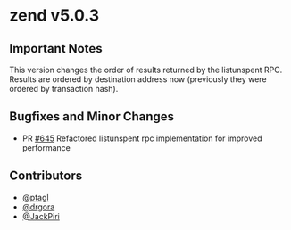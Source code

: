 zend v5.0.3
=========

## Important Notes
This version changes the order of results returned by the listunspent RPC. Results are ordered by destination address now (previously they were ordered by transaction hash).

## Bugfixes and Minor Changes
- PR [#645](https://github.com/HorizenOfficial/zen/pull/645) Refactored listunspent rpc implementation for improved performance

## Contributors
* [@ptagl](https://github.com/ptagl)
* [@drgora](https://github.com/drgora)
* [@JackPiri](https://github.com/JackPiri)
